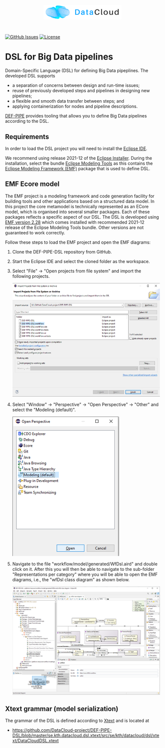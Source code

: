 <p align="center"><img width=50% src="https://raw.githubusercontent.com/DataCloud-project/toolbox/master/docs/img/datacloud_logo.png"></p>&nbsp;

[![GitHub Issues](https://img.shields.io/github/issues/DataCloud-project/DEF-PIPE-DSL.svg)](https://github.com/DataCloud-project/wf-dsl/issues)
[![License](https://img.shields.io/badge/license-Apache2.0-blue.svg)](https://opensource.org/licenses/Apache-2.0)

# DSL for Big Data pipelines

Domain-Specific Language (DSL) for defining Big Data pipeplines. The developed DSL supports

* a separation of concerns between design and run-time issues;
* reuse of previously developed steps and pipelines in designing new pipelines;
* a flexible and smooth data transfer between steps; and
* applying containerization for nodes and pipeline descriptions.

[DEF-PIPE](https://github.com/DataCloud-project/DEF-PIPE) provides tooling that allows you to define Big Data pipelines according to the DSL.

## Requirements

In order to load the DSL project you will need to install the [Eclipse IDE](https://www.eclipse.org/eclipseide/).

We recommend using release 2021-12 of the [Eclipse Installer](https://www.eclipse.org/downloads/packages/release/2021-12/r). During the installation, select the bundle [Eclipse Modeling Tools](https://www.eclipse.org/downloads/packages/release/2021-12/r/eclipse-modeling-tools) as this contains the [Eclipse Modeling Framework (EMF)](https://www.eclipse.org/modeling/emf/) package that is used to define DSL.

## EMF Ecore model

The EMF project is a modeling framework and code generation facility for building tools and other applications based on a structured data model. In this project the core metamodel is technically represented as an ECore model, which is organised into several smaller packages. Each of these packages reflects a specific aspect of our DSL. The DSL is developed using [EMF version 2.28](https://download.eclipse.org/modeling/emf/emf/builds/release/2.28/index.html) which comes installed with recommended 2021-12 release of the Eclipse Modeling Tools bundle. Other versions are not guaranteed to work correctly.

Follow these steps to load the EMF project and open the EMF diagrams:

1. Clone the DEF-PIPE-DSL repository from GitHub.

2. Start the Eclipse IDE and select the cloned folder as the workspace.

3. Select "File" -> "Open projects from file system" and import the following projects.

    ![alt text](https://raw.githubusercontent.com/DataCloud-project/DEF-PIPE-DSL/master/docs/eclipse-import-projects.png)

4. Select "Window" -> "Perspective" -> "Open Perspective" -> "Other" and select the "Modeling (default)".

    ![alt text](https://raw.githubusercontent.com/DataCloud-project/DEF-PIPE-DSL/master/docs/eclipse-open-perspective-modeling.png)

5. Navigate to the file "workflow/model/generated/WfDsl.aird" and double click on it. After this you will then be able to navigate to the sub-folder "Representations per category" where you will be able to open the EMF diagrams, i.e., the "wfDsl class diagram" as shown below.

    ![alt text](https://raw.githubusercontent.com/DataCloud-project/DEF-PIPE-DSL/master/docs/eclipse-wfdsl-class-diagram.png)

## Xtext grammar (model serialization)

The grammar of the DSL is defined according to [Xtext](https://www.eclipse.org/Xtext/) and is located at 

* https://github.com/DataCloud-project/DEF-PIPE-DSL/blob/master/se.kth.datacloud.dsl.xtext/src/se/kth/datacloud/dsl/xtext/DataCloudDSL.xtext 
